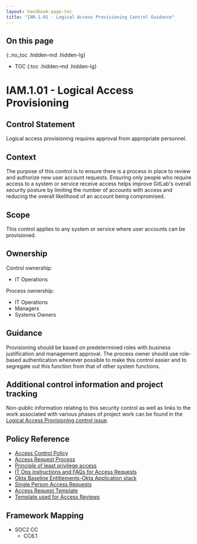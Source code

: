 ```yaml
---
layout: handbook-page-toc
title: "IAM.1.01 - Logical Access Provisioning Control Guidance"
---
```


## On this page
{:.no_toc .hidden-md .hidden-lg}

- TOC
{:toc .hidden-md .hidden-lg}

# IAM.1.01 - Logical Access Provisioning

## Control Statement
Logical access provisioning requires approval from appropriate personnel.

## Context
The purpose of this control is to ensure there is a process in place to review and authorize new user account requests. Ensuring only people who require access to a system or service receive access helps improve GitLab's overall security posture by limiting the number of accounts with access and reducing the overall likelihood of an account being compromised.

## Scope
This control applies to any system or service where user accounts can be provisioned.

## Ownership
Control ownership:
* IT Operations

Process ownership:
* IT Operations
* Managers
* Systems Owners

## Guidance
Provisioning should be based on predetermined roles with business justification and management approval. The process owner should use role-based authentication whenever possible to make this control easier and to segregate out this function from that of other system functions.

## Additional control information and project tracking
Non-public information relating to this security control as well as links to the work associated with various phases of project work can be found in the [Logical Access Provisioning control issue](https://gitlab.com/gitlab-com/gl-security/security-assurance/sec-compliance/compliance/issues/805).

## Policy Reference
- [Access Control Policy](/handbook/engineering/security/Access-Management-Policy.html)
- [Access Request Process](/handbook/engineering/security/Access-Management-Policy.html#access-requests-and-onboarding)
- [Principle of least privilege access](/handbook/engineering/security/Access-Management-Policy.html#principle-of-least-privilege)
- [IT Ops instructions and FAQs for Access Requests](/handbook/business-ops/team-member-enablement/onboarding-access-requests/access-requests/)	
- [Okta Baseline Entitlements-Okta Application stack](/handbook/business-ops/okta/okta-appstack/)
- [Single Person Access Requests](/handbook/business-ops/team-member-enablement/onboarding-access-requests/access-requests/#single-person-access-request) 	
- [Access Request Template](https://gitlab.com/gitlab-com/team-member-epics/access-requests/-/issues/new?issuable_template=New_Access_Request)
- [Template used for Access Reviews](https://gitlab.com/gitlab-com/team-member-epics/access-requests/issues/new?issuable_template=Access_Review)

## Framework Mapping
* SOC2 CC
  * CC6.1 